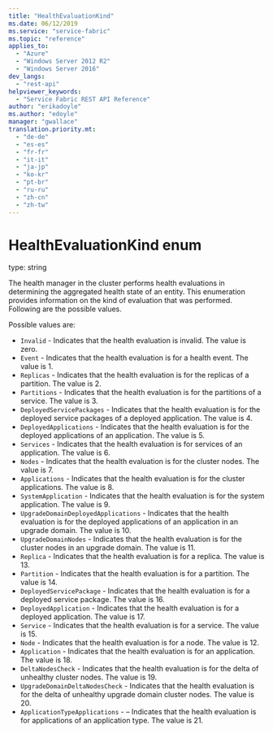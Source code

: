 ```yaml
---
title: "HealthEvaluationKind"
ms.date: 06/12/2019
ms.service: "service-fabric"
ms.topic: "reference"
applies_to: 
  - "Azure"
  - "Windows Server 2012 R2"
  - "Windows Server 2016"
dev_langs: 
  - "rest-api"
helpviewer_keywords: 
  - "Service Fabric REST API Reference"
author: "erikadoyle"
ms.author: "edoyle"
manager: "gwallace"
translation.priority.mt: 
  - "de-de"
  - "es-es"
  - "fr-fr"
  - "it-it"
  - "ja-jp"
  - "ko-kr"
  - "pt-br"
  - "ru-ru"
  - "zh-cn"
  - "zh-tw"
---
```

# HealthEvaluationKind enum

type: string

The health manager in the cluster performs health evaluations in determining the aggregated health state of an entity. This enumeration provides information on the kind of evaluation that was performed. Following are the possible values.

Possible values are: 

  - `Invalid` - Indicates that the health evaluation is invalid. The value is zero.
  - `Event` - Indicates that the health evaluation is for a health event. The value is 1.
  - `Replicas` - Indicates that the health evaluation is for the replicas of a partition. The value is 2.
  - `Partitions` - Indicates that the health evaluation is for the partitions of a service. The value is 3.
  - `DeployedServicePackages` - Indicates that the health evaluation is for the deployed service packages of a deployed application. The value is 4.
  - `DeployedApplications` - Indicates that the health evaluation is for the deployed applications of an application. The value is 5.
  - `Services` - Indicates that the health evaluation is for services of an application. The value is 6.
  - `Nodes` - Indicates that the health evaluation is for the cluster nodes. The value is 7.
  - `Applications` - Indicates that the health evaluation is for the cluster applications. The value is 8.
  - `SystemApplication` - Indicates that the health evaluation is for the system application. The value is 9.
  - `UpgradeDomainDeployedApplications` - Indicates that the health evaluation is for the deployed applications of an application in an upgrade domain. The value is 10.
  - `UpgradeDomainNodes` - Indicates that the health evaluation is for the cluster nodes in an upgrade domain. The value is 11.
  - `Replica` - Indicates that the health evaluation is for a replica. The value is 13.
  - `Partition` - Indicates that the health evaluation is for a partition. The value is 14.
  - `DeployedServicePackage` - Indicates that the health evaluation is for a deployed service package. The value is 16.
  - `DeployedApplication` - Indicates that the health evaluation is for a deployed application. The value is 17.
  - `Service` - Indicates that the health evaluation is for a service. The value is 15.
  - `Node` - Indicates that the health evaluation is for a node. The value is 12.
  - `Application` - Indicates that the health evaluation is for an application. The value is 18.
  - `DeltaNodesCheck` - Indicates that the health evaluation is for the delta of unhealthy cluster nodes. The value is 19.
  - `UpgradeDomainDeltaNodesCheck` - Indicates that the health evaluation is for the delta of unhealthy upgrade domain cluster nodes. The value is 20.
  - `ApplicationTypeApplications` - – Indicates that the health evaluation is for applications of an application type. The value is 21.

